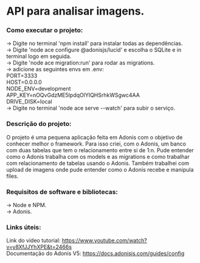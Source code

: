 # API para analisar imagens.  
### Como executar o projeto: 
-> Digite no terminal 'npm install' para instalar todas as dependências.   
-> Digite 'node ace configure @adonisjs/lucid' e escolha o SQLite e in terminal logo em seguida.  
-> Digite 'node ace migration:run' para rodar as migrations.  
-> adicione as seguintes envs em .env:  
PORT=3333  
HOST=0.0.0.0  
NODE_ENV=development  
APP_KEY=nOQvGdzME5IpdqOlYIQHSrhkWSgwc4AA  
DRIVE_DISK=local  
-> Digite no terminal 'node ace serve --watch' para subir o serviço.     

### Descrição do projeto:  
O projeto é uma pequena aplicação feita em Adonis com o objetivo de conhecer melhor o framework. Para isso criei, 
com o Adonis, um banco com duas tabelas que tem o relacionamento entre si de 1:n. Pude entender como o Adonis trabalha
com os models e as migrations e como trabalhar com relacionamento de tabelas usando o Adonis. Também trabalhei com
upload de imagens onde pude entender como o Adonis recebe e manipula files.  

### Requisitos de software e bibliotecas:    
-> Node e NPM.    
-> Adonis.        

### Links úteis:   
Link do vídeo tutorial: https://www.youtube.com/watch?v=y8XfJJYhXPE&t=2466s     
Documentação do Adonis V5: https://docs.adonisjs.com/guides/config